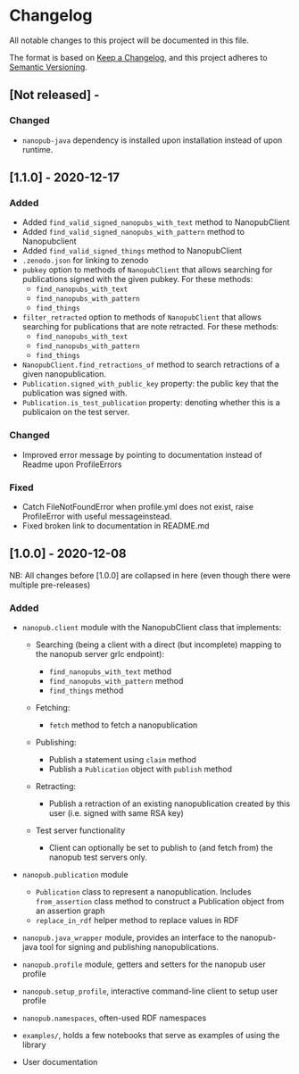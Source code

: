 # Changelog
All notable changes to this project will be documented in this file.

The format is based on [Keep a Changelog](https://keepachangelog.com/en/1.0.0/),
and this project adheres to [Semantic Versioning](https://semver.org/spec/v2.0.0.html).

## [Not released] - 

### Changed
* `nanopub-java` dependency is installed upon installation instead of upon runtime.

## [1.1.0] - 2020-12-17

### Added

* Added `find_valid_signed_nanopubs_with_text` method to NanopubClient
* Added `find_valid_signed_nanopubs_with_pattern` method to Nanopubclient
* Added `find_valid_signed_things` method to NanopubClient
* `.zenodo.json` for linking to zenodo
* `pubkey` option to methods of `NanopubClient` that allows searching for publications 
    signed with the given pubkey. For these methods:
    - `find_nanopubs_with_text`
    - `find_nanopubs_with_pattern`
    - `find_things`
* `filter_retracted` option to methods of `NanopubClient` that allows searching for publications 
    that are note retracted. For these methods:
    - `find_nanopubs_with_text`
    - `find_nanopubs_with_pattern`
    - `find_things`
* `NanopubClient.find_retractions_of` method to search retractions of a given nanopublication.
* `Publication.signed_with_public_key` property: the public key that the publication was signed with.
* `Publication.is_test_publication` property: denoting whether this is a publicaion on the test server.

### Changed
* Improved error message by pointing to documentation instead of Readme upon ProfileErrors

### Fixed
* Catch FileNotFoundError when profile.yml does not exist, raise ProfileError with useful messageinstead.
* Fixed broken link to documentation in README.md

## [1.0.0] - 2020-12-08

NB: All changes before [1.0.0] are collapsed in here (even though there were multiple pre-releases)
### Added
- `nanopub.client` module with the NanopubClient class that implements:
  * Searching (being a client with a direct (but incomplete) mapping to the nanopub server grlc endpoint):
    * `find_nanopubs_with_text` method
    * `find_nanopubs_with_pattern` method
    * `find_things` method
  * Fetching:
    * `fetch` method to fetch a nanopublication
  * Publishing:
    * Publish a statement using `claim` method
    * Publish a `Publication` object with `publish` method
  * Retracting:
    * Publish a retraction of an existing nanopublication created by this user (i.e. signed with same RSA key)
  
  * Test server functionality
    * Client can optionally be set to publish to (and fetch from) the nanopub test servers only.

- `nanopub.publication` module
  * `Publication` class to represent a nanopublication. 
  Includes `from_assertion` class method to construct a Publication object
  from an assertion graph
  * `replace_in_rdf` helper method to replace values in RDF
- `nanopub.java_wrapper` module, provides an interface to the nanopub-java tool for
  signing and publishing nanopublications.
- `nanopub.profile` module, getters and setters for the nanopub user profile
- `nanopub.setup_profile`, interactive command-line client to setup user profile
- `nanopub.namespaces`, often-used RDF namespaces
- `examples/`, holds a few notebooks that serve as examples of using the library
- User documentation
